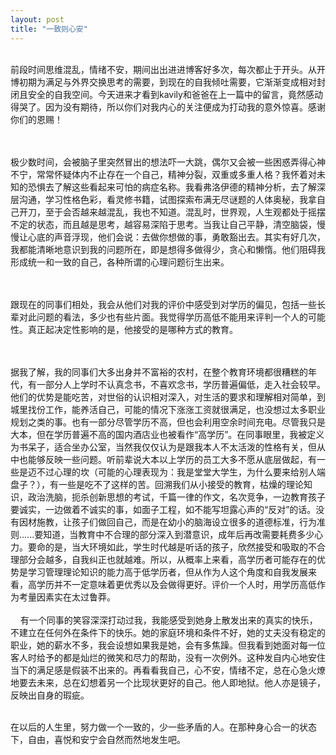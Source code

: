 ```yaml
---
layout: post
title: "一致则心安"
---
```

     
前段时间思维混乱，情绪不安，期间出出进进博客好多次，每次都止于开头。从开博初期为满足与外界交换思考的需要，到现在的自我倾吐需要，它渐渐变成相对封闭且安全的自我空间。今天进来才看到kavily和爸爸在上一篇中的留言，竟然感动得哭了。因为没有期待，所以你们对我内心的关注便成为打动我的意外惊喜。感谢你们的恩赐！  

     
     
极少数时间，会被脑子里突然冒出的想法吓一大跳，偶尔又会被一些困惑弄得心神不宁，常常怀疑体内不止存在一个自己，精神分裂，双重或多重人格？我怀着对未知的恐惧去了解这些看起来可怕的病症名称。我看弗洛伊德的精神分析，去了解深层沟通，学习性格色彩，看灵修书籍，试图探索布满无尽谜题的人体奥秘，我拿自己开刀，至于会否越来越混乱，我也不知道。混乱时，世界观，人生观都处于摇摆不定的状态，而且越是思考，越容易深陷于思考。当我让自己平静，清空脑袋，慢慢让心底的声音浮现，他们会说：去做你想做的事，勇敢豁出去。其实有好几次，我都能清晰地意识到我的问题所在，即是想得多做得少，贪心和懒惰。他们阻碍我形成统一和一致的自己，各种所谓的心理问题衍生出来。  

     
     
跟现在的同事们相处，我会从他们对我的评价中感受到对学历的偏见，包括一些长辈对此问题的看法，多少也有些片面。我觉得学历高低不能用来评判一个人的可能性。真正起决定性影响的是，他接受的是哪种方式的教育。  

     
     
据我了解，我的同事们大多出身并不富裕的农村，在整个教育环境都很糟糕的年代，有一部分人上学时不认真念书，不喜欢念书，学历普遍偏低，走入社会较早。他们的优势是能吃苦，对世俗的认识相对深入，对生活的要求和理解相对简单，到城里找份工作，能养活自己，可能的情况下涨涨工资就很满足，也没想过太多职业规划之类的事。也有一部分尽管学历不高，但也会利用空余时间充电。尽管我只是大本，但在学历普遍不高的国内酒店业也被看作“高学历”。在同事眼里，我被定义为书呆子，适合坐办公室，当然我仅仅认为是跟我本人不太活泼的性格有关，但从中也能够反映一些问题。听前辈说大本以上学历的员工大多不愿从底层做起，有一些是迈不过心理的坎（可能的心理表现为：我是堂堂大学生，为什么要来给别人端盘子？），有一些是吃不了这样的苦。回溯我们从小接受的教育，枯燥的理论知识，政治洗脑，扼杀创新思想的考试，千篇一律的作文，名次竞争，一边教育孩子要诚实，一边做着不诚实的事，如面子工程，如不能写坦露心声的“反对”的话。没有因材施教，让孩子们做回自己，而是在幼小的脑海设立很多的道德标准，行为准则......要知道，当教育中不合理的部分深入到潜意识，成年后再改需要耗费多少心力。要命的是，当大环境如此，学生时代越是听话的孩子，欣然接受和吸取的不合理部分会越多，自我纠正也就越难。所以，从概率上来看，高学历者可能存在的优势是学习管理理论知识的能力高于低学历者，但从作为人这个角度和自我发展来看，高学历并不一定意味着更优秀以及会做得更好。评价一个人时，用学历高低作为考量因素实在太过鲁莽。  
     
    有一个同事的笑容深深打动过我，我能感受到她身上散发出来的真实的快乐，不建立在任何外在条件下的快乐。她的家庭环境和条件不好，她的丈夫没有稳定的职业，她的薪水不多，我会设想如果我是她，会有多焦躁。但我看到她面对每一位客人时给予的都是灿烂的微笑和尽力的帮助，没有一次例外。这种发自内心地安住当下的满足感是假装不出来的。再看看我自己，心不安，情绪不定，总在心急火燎地要去未来，总在幻想着另一个比现状更好的自己。他人即地狱。他人亦是镜子，反映出自身的瑕疵。  

     
在以后的人生里，努力做一个一致的，少一些矛盾的人。在那种身心合一的状态下，自由，喜悦和安宁会自然而然地发生吧。  
        							  
		
